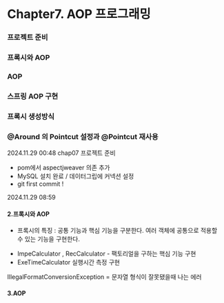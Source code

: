 # Chapter7. AOP 프로그래밍
### 프로젝트 준비
### 프록시와 AOP
### AOP
### 스프링 AOP 구현
### 프록시 생성방식
### @Around 의 Pointcut 설정과 @Pointcut 재사용



2024.11.29 00:48
chap07 프로젝트 준비 
 - pom에서 aspectjweaver 의존 추가
 - MySQL 설치 완료 / 데이터그립에 커넥션 설정 
 - git first commit !  

2024.11.29 08:59
#### 2.프록시와 AOP 
 * 프록시의 특징 : 공통 기능과 핵심 기능을 구분한다. 여러 객체에 공통으로 적용할 수 있는 기능을 구현한다.
- ImpeCalculator , RecCalculator - 팩토리얼을 구하는 핵심 기능 구현
- ExeTimeCalculator  실행시간 측정 구현

IllegalFormatConversionException = 문자열 형식이 잘못됐을때 나는 에러  

#### 3.AOP 
